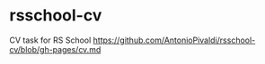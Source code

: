 # rsschool-cv
CV task for RS School
https://github.com/AntonioPivaldi/rsschool-cv/blob/gh-pages/cv.md
